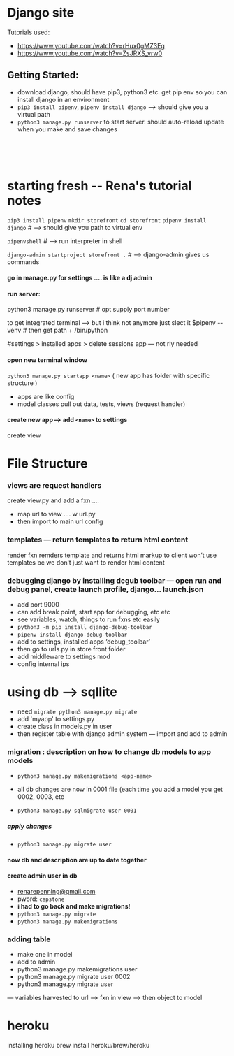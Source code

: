 # Django site

Tutorials used:
- https://www.youtube.com/watch?v=rHux0gMZ3Eg
- https://www.youtube.com/watch?v=ZsJRXS_vrw0

## Getting Started: 
- download django, should have pip3, python3 etc. get pip env so you can install django in an environment
- `pip3 install pipenv`, `pipenv install django` --> should give you a virtual path
- `python3 manage.py runserver` to start server. should auto-reload update when you make and save changes

<br>
<br>
<br> 


# starting fresh -- Rena's tutorial notes
`pip3 install pipenv`
`mkdir storefront`
`cd storefront`
`pipenv install django` # —> should give you path to virtual env

`pipenvshell` # —> run interpreter in shell

`django-admin startproject storefront .` #  —> django-admin gives us commands

#### go in manage.py for settings …. is like a dj admin

#### run server: 
python3 manage.py runserver # opt supply port number

to get integrated terminal —> but i think not anymore just slect it
$pipenv --venv # then get path + /bin/python

#settings > installed apps > delete sessions app — not rly needed 

#### open new terminal window
`python3 manage.py startapp <name>` ( new app has folder with specific structure  )
- apps are like config
- model classes pull out data, tests, views (request handler)

#### create new app—> add `<name>` to settings
create view

# File Structure
### views are request handlers
create view.py and add a fxn ….

-  map url to view …. w url.py
-  then import to main url config

### templates — return templates to return html content
render fxn remders template and returns html markup to client
won’t use templates bc we don’t just want to render html content

### debugging django by installing degub toolbar  — open run and debug panel, create launch profile, django… launch.json
- add port  9000
- can add break point, start app for debugging, etc etc
- see variables, watch, things to run fxns etc easily
- `python3 -m pip install django-debug-toolbar`
- `pipenv install django-debug-toolbar`
- add to settings, installed apps ‘debug_toolbar’
- then go to urls.py in store front folder
- add middleware to settings mod
- config internal ips

# using db -->  sqllite
- need `migrate python3 manage.py migrate`
- add 'myapp' to settings.py
- create class in models.py in user
- then register table with django admin system
— import and add to admin

### migration : description on how to change db models to app models
- `python3 manage.py makemigrations <app-name>`
- all db changes are now in 0001 file (each time you add a model you get 0002, 0003, etc

- `python3 manage.py sqlmigrate user 0001`
##### apply changes
- `python3 manage.py migrate user`
#### now db and description are up to date together

#### create admin user in db
- renarepenning@gmail.com
- pword: `capstone`
- **i had to go back and make migrations!**
- `python3 manage.py migrate`
- `python3 manage.py makemigrations`

### adding table
- make one in  model
- add to admin
- python3 manage.py makemigrations user
- python3 manage.py migrate user 0002
- python3 manage.py migrate user

— variables harvested to url —> fxn in view —> then object to model 


# heroku
installing heroku brew install heroku/brew/heroku

